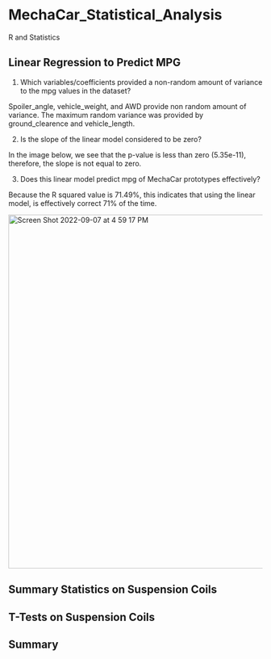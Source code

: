# MechaCar_Statistical_Analysis

R and Statistics



## Linear Regression to Predict MPG 

1. Which variables/coefficients provided a non-random amount of variance to the mpg values in the dataset?



Spoiler_angle, vehicle_weight, and AWD provide non random amount of variance. The maximum random variance was provided by ground_clearence and vehicle_length.


2. Is the slope of the linear model considered to be zero? 



In the image below, we see that the p-value is less than zero (5.35e-11), therefore, the slope is not equal to zero.


3. Does this linear model predict mpg of MechaCar prototypes effectively?



Because the R squared value is 71.49%, this indicates that using the linear model, is effectively correct 71% of the time. 






<img width="701" alt="Screen Shot 2022-09-07 at 4 59 17 PM" src="https://user-images.githubusercontent.com/102444078/189005030-362034e5-9e29-4cdb-a872-90f9e416543f.png">





## Summary Statistics on Suspension Coils


## T-Tests on Suspension Coils





## Summary








